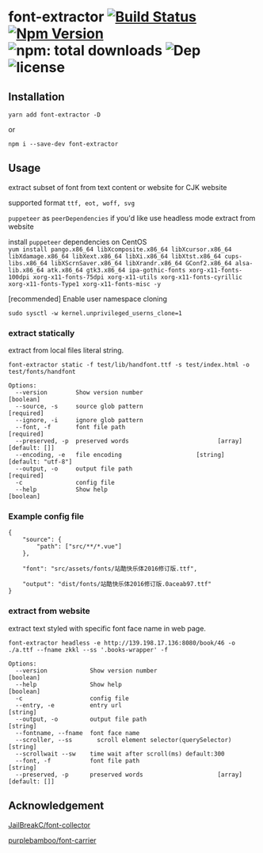 # font-extractor [![Build Status](https://travis-ci.org/bung87/font-extractor.svg?branch=master)](https://travis-ci.org/bung87/font-extractor) [![Npm Version](https://badgen.net/npm/v/font-extractor)](https://www.npmjs.com/package/font-extractor) ![npm: total downloads](https://badgen.net/npm/dt/font-extractor) ![Dep](https://badgen.net/david/dep/bung87/font-extractor) ![license](https://badgen.net/npm/license/font-extractor)  

## Installation

`yarn add font-extractor -D`  

or  

`npm i --save-dev font-extractor`  

## Usage  

extract subset of font from text content or website for CJK website  

supported format `ttf, eot, woff, svg`  

`puppeteer` as `peerDependencies` if you'd like use headless mode 
extract from website  

install `puppeteer` dependencies on CentOS  
`yum install pango.x86_64 libXcomposite.x86_64 libXcursor.x86_64 libXdamage.x86_64 libXext.x86_64 libXi.x86_64 libXtst.x86_64 cups-libs.x86_64 libXScrnSaver.x86_64 libXrandr.x86_64 GConf2.x86_64 alsa-lib.x86_64 atk.x86_64 gtk3.x86_64 ipa-gothic-fonts xorg-x11-fonts-100dpi xorg-x11-fonts-75dpi xorg-x11-utils xorg-x11-fonts-cyrillic xorg-x11-fonts-Type1 xorg-x11-fonts-misc -y`  

[recommended] Enable user namespace cloning

`sudo sysctl -w kernel.unprivileged_userns_clone=1`

### extract statically  

extract from local files literal string.  

```
font-extractor static -f test/lib/handfont.ttf -s test/index.html -o test/fonts/handfont

Options:
  --version        Show version number                                 [boolean]
  --source, -s     source glob pattern                                [required]
  --ignore, -i     ignore glob pattern
  --font, -f       font file path                                     [required]
  --preserved, -p  preserved words                         [array] [default: []]
  --encoding, -e   file encoding                     [string] [default: "utf-8"]
  --output, -o     output file path                                   [required]
  -c               config file
  --help           Show help                                           [boolean]

```

### Example config file  

```
{
    "source": {
        "path": ["src/**/*.vue"]
    },

    "font": "src/assets/fonts/站酷快乐体2016修订版.ttf",

    "output": "dist/fonts/站酷快乐体2016修订版.0aceab97.ttf"
}
```
### extract from website  

extract text styled with specific font face name in web page.   

```
font-extractor headless -e http://139.198.17.136:8080/book/46 -o ./a.ttf --fname zkkl --ss '.books-wrapper' -f

Options:
  --version            Show version number                             [boolean]
  --help               Show help                                       [boolean]
  -c                   config file
  --entry, -e          entry url                                        [string]
  --output, -o         output file path                                 [string]
  --fontname, --fname  font face name
  --scroller, --ss       scroll element selector(querySelector)           [string]
  --scrollwait --sw    time wait after scroll(ms) default:300
  --font, -f           font file path                                   [string]
  --preserved, -p      preserved words                     [array] [default: []]
```
## Acknowledgement  

[JailBreakC/font-collector](https://github.com/JailBreakC/font-collector)  

[purplebamboo/font-carrier](https://github.com/purplebamboo/font-carrier)  
